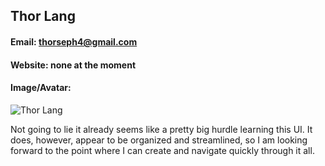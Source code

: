 ## Thor Lang
#### Email: thorseph4@gmail.com
#### Website: none at the moment
#### Image/Avatar:
![Thor Lang](https://avatars.githubusercontent.com/u/72058842?s=400&u=9289d6e8020cf6bc7ca3e8f44c0cd452c4d42b57&v=4)

Not going to lie it already seems like a pretty big hurdle learning this UI.  It does, however, appear to be organized and streamlined, so I am looking forward to the point where I can create and navigate quickly through it all.
